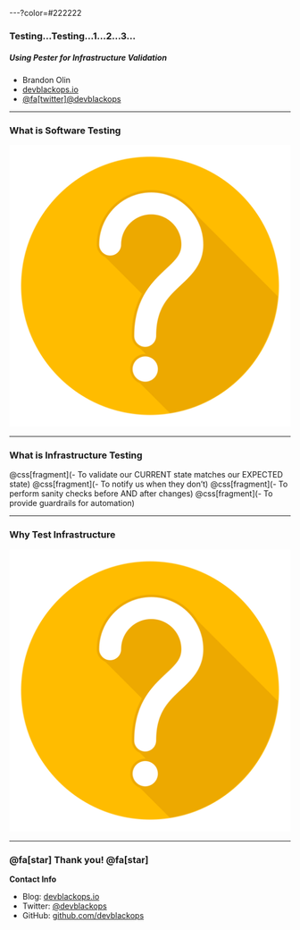 ---?color=#222222

### Testing...Testing...1...2...3...

##### Using Pester for Infrastructure Validation

- Brandon Olin
- [devblackops.io](https://devblackops.io)
- [@fa[twitter]@devblackops](https://twitter.com/devblackops)

---

### What is Software Testing

![](RTPSUG_Infrastructure_Testing/assets/question_mark.png)

---

### What is Infrastructure Testing

@css[fragment](- To validate our CURRENT state matches our EXPECTED state)
@css[fragment](- To notify us when they don’t)
@css[fragment](- To perform sanity checks before AND after changes)
@css[fragment](- To provide guardrails for automation)

---

### Why Test Infrastructure

![](RTPSUG_Infrastructure_Testing/assets/question_mark.png)

---

### @fa[star] Thank you! @fa[star]

**Contact Info**

- Blog: [devblackops.io](htts://devblackops.io)
- Twitter: [@devblackops](https://twitter.com/devblackops)
- GitHub: [github.com/devblackops](https://github.com/devblackops)